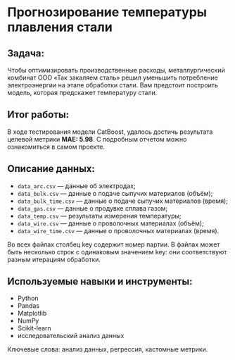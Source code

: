 # Прогнозирование температуры плавления стали

## Задача:
Чтобы оптимизировать производственные расходы, металлургический комбинат ООО «Так закаляем сталь» решил уменьшить потребление электроэнергии на этапе обработки стали. Вам предстоит построить модель, которая предскажет температуру стали.

## Итог работы:
В ходе тестирования модели CatBoost, удалось достичь результата целевой метрики **MAE: 5.98**. С подробным отчетом можно ознакомиться в самом проекте.

## Описание данных:

- `data_arc.csv` — данные об электродах;
- `data_bulk.csv` — данные о подаче сыпучих материалов (объём);
- `data_bulk_time.csv` *—* данные о подаче сыпучих материалов (время);
- `data_gas.csv` — данные о продувке сплава газом;
- `data_temp.csv` — результаты измерения температуры;
- `data_wire.csv` — данные о проволочных материалах (объём);
- `data_wire_time.csv` — данные о проволочных материалах (время).

Во всех файлах столбец key содержит номер партии. В файлах может быть несколько строк с одинаковым значением key: они соответствуют разным итерациям обработки.

## Используемые навыки и инструменты:
- Python
- Pandas
- Matplotlib
- NumPy
- Scikit-learn
- исследовательский анализ данных

Ключевые слова: анализ данных, регрессия, кастомные метрики.

